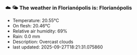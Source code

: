 ### ☁️ 🌤️  The weather in Florianópolis is: Florianópolis

- Temperature: 20.55°C
- On flesh: 20.46°C
- Relative air humidity: 69%
- Rain: 0.0 mm
- Description: Overcast clouds
- last updated: 2025-09-27T18:21:31.075860
